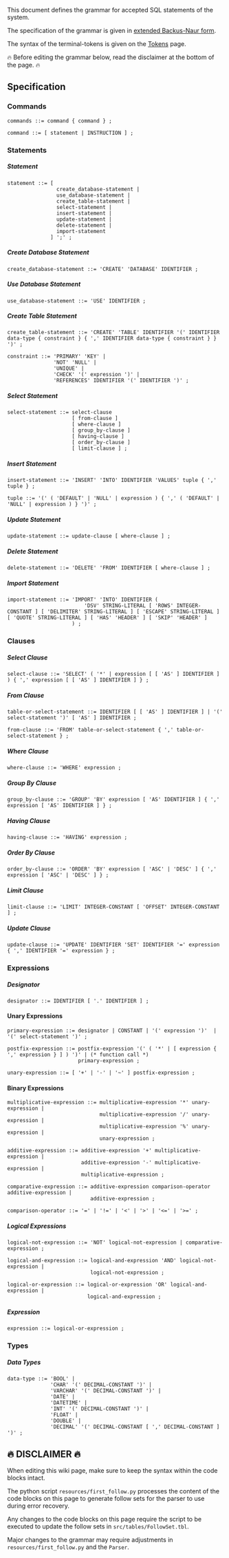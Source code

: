 This document defines the grammar for accepted SQL statements of the system.

The specification of the grammar is given in [extended Backus-Naur form](https://en.wikipedia.org/wiki/Extended_Backus%E2%80%93Naur_form).

The syntax of the terminal-tokens is given on the [Tokens](syntax-tokens.md) page.

🔥 Before editing the grammar below, read the disclaimer at the bottom of the page. 🔥

## Specification

### Commands
```
commands ::= command { command } ;

command ::= [ statement | INSTRUCTION ] ;
```

### Statements

##### Statement
```
statement ::= [
                create_database-statement |
                use_database-statement |
                create_table-statement |
                select-statement |
                insert-statement |
                update-statement |
                delete-statement |
                import-statement
              ] ';' ;
```

##### Create Database Statement
```
create_database-statement ::= 'CREATE' 'DATABASE' IDENTIFIER ;
```

##### Use Database Statement
```
use_database-statement ::= 'USE' IDENTIFIER ;
```

##### Create Table Statement
```
create_table-statement ::= 'CREATE' 'TABLE' IDENTIFIER '(' IDENTIFIER data-type { constraint } { ',' IDENTIFIER data-type { constraint } } ')' ;

constraint ::= 'PRIMARY' 'KEY' |
               'NOT' 'NULL' |
               'UNIQUE' |
               'CHECK' '(' expression ')' |
               'REFERENCES' IDENTIFIER '(' IDENTIFIER ')' ;
```

##### Select Statement
```
select-statement ::= select-clause
                     [ from-clause ]
                     [ where-clause ]
                     [ group_by-clause ]
                     [ having-clause ]
                     [ order_by-clause ]
                     [ limit-clause ] ;
```

##### Insert Statement
```
insert-statement ::= 'INSERT' 'INTO' IDENTIFIER 'VALUES' tuple { ',' tuple } ;

tuple ::= '(' ( 'DEFAULT' | 'NULL' | expression ) { ',' ( 'DEFAULT' | 'NULL' | expression ) } ')' ;
```

##### Update Statement
```
update-statement ::= update-clause [ where-clause ] ;
```

##### Delete Statement
```
delete-statement ::= 'DELETE' 'FROM' IDENTIFIER [ where-clause ] ;
```

##### Import Statement
```
import-statement ::= 'IMPORT' 'INTO' IDENTIFIER (
                         'DSV' STRING-LITERAL [ 'ROWS' INTEGER-CONSTANT ] [ 'DELIMITER' STRING-LITERAL ] [ 'ESCAPE' STRING-LITERAL ] [ 'QUOTE' STRING-LITERAL ] [ 'HAS' 'HEADER' ] [ 'SKIP' 'HEADER' ]
                     ) ;
```

### Clauses

##### Select Clause
```
select-clause ::= 'SELECT' ( '*' | expression [ [ 'AS' ] IDENTIFIER ] ) { ',' expression [ [ 'AS' ] IDENTIFIER ] } ;
```

##### From Clause
```
table-or-select-statement ::= IDENTIFIER [ [ 'AS' ] IDENTIFIER ] | '(' select-statement ')' [ 'AS' ] IDENTIFIER ;

from-clause ::= 'FROM' table-or-select-statement { ',' table-or-select-statement } ;
```

##### Where Clause
```
where-clause ::= 'WHERE' expression ;
```

##### Group By Clause
```
group_by-clause ::= 'GROUP' 'BY' expression [ 'AS' IDENTIFIER ] { ',' expression [ 'AS' IDENTIFIER ] } ;
```

##### Having Clause
```
having-clause ::= 'HAVING' expression ;
```

##### Order By Clause
```
order_by-clause ::= 'ORDER' 'BY' expression [ 'ASC' | 'DESC' ] { ',' expression [ 'ASC' | 'DESC' ] } ;
```

##### Limit Clause
```
limit-clause ::= 'LIMIT' INTEGER-CONSTANT [ 'OFFSET' INTEGER-CONSTANT ] ;
```

##### Update Clause
```
update-clause ::= 'UPDATE' IDENTIFIER 'SET' IDENTIFIER '=' expression { ',' IDENTIFIER '=' expression } ;
```

### Expressions

##### Designator
```
designator ::= IDENTIFIER [ '.' IDENTIFIER ] ;
```

#### Unary Expressions
```
primary-expression ::= designator | CONSTANT | '(' expression ')'  | '(' select-statement ')' ;

postfix-expression ::= postfix-expression '(' ( '*' | [ expression { ',' expression } ] ) ')' | (* function call *)
                       primary-expression ;

unary-expression ::= [ '+' | '-' | '~' ] postfix-expression ;
```

#### Binary Expressions
```
multiplicative-expression ::= multiplicative-expression '*' unary-expression |
                              multiplicative-expression '/' unary-expression |
                              multiplicative-expression '%' unary-expression |
                              unary-expression ;

additive-expression ::= additive-expression '+' multiplicative-expression |
                        additive-expression '-' multiplicative-expression |
                        multiplicative-expression ;

comparative-expression ::= additive-expression comparison-operator additive-expression |
                           additive-expression ;

comparison-operator ::= '=' | '!=' | '<' | '>' | '<=' | '>=' ;
```

##### Logical Expressions
```
logical-not-expression ::= 'NOT' logical-not-expression | comparative-expression ;

logical-and-expression ::= logical-and-expression 'AND' logical-not-expression |
                           logical-not-expression ;

logical-or-expression ::= logical-or-expression 'OR' logical-and-expression |
                          logical-and-expression ;
```

##### Expression
```
expression ::= logical-or-expression ;
```

### Types

##### Data Types
```
data-type ::= 'BOOL' |
              'CHAR' '(' DECIMAL-CONSTANT ')' |
              'VARCHAR' '(' DECIMAL-CONSTANT ')' |
              'DATE' |
              'DATETIME' |
              'INT' '(' DECIMAL-CONSTANT ')' |
              'FLOAT' |
              'DOUBLE' |
              'DECIMAL' '(' DECIMAL-CONSTANT [ ',' DECIMAL-CONSTANT ] ')' ;
```

## 🔥 DISCLAIMER 🔥
When editing this wiki page, make sure to keep the syntax within the code blocks intact.

The python script `resources/first_follow.py` processes the content of the code blocks on this page to generate follow sets for the parser to use during error recovery.

Any changes to the code blocks on this page require the script to be executed to update the follow sets in `src/tables/FollowSet.tbl`.

Major changes to the grammar may require adjustments in `resources/first_follow.py` and the `Parser`.
